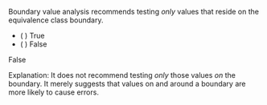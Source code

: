<panel header="{{ icon_Q_A }} What BVA recommends">
<question>

Boundary value analysis recommends testing _only_ values that reside on the equivalence class boundary.

- ( ) True
- ( ) False

<div slot="answer">

False

Explanation: It does not recommend testing *only* those values *on* the boundary. It merely suggests that values on and around a boundary are more likely to cause errors.

</div>
</question>
</panel>
